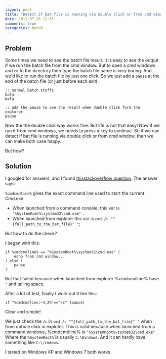 ```yaml
---
layout: post
title: "Detect if bat file is running via double click or from cmd window"
date: 2012-07-26 12:35
comments: true
categories: Batch
---
```


## Problem

Some times we need to see the batch file result. It is easy to see the output 
if we run the batch file from the cmd window. But to open a cmd windows and `cd`
to the directory then type the batch file name is very boring. And we'd like to 
run the batch file by just one click. So we just add a `pause` at the end of the
batch file (or just before each exit).

    :: normal batch stuffs
    bala
    bala

    :: add the pause to see the result when double click form the explorer.
    pause


Now the the double click way works fine. But life is not that easy! Now if we run
it from cmd windows, we needs to press a key to continue. So if we can detect if 
bat file is running via double click or from cmd window, then we can make both
case happy.

But how?

## Solution

I googled for answers, and I found [thisstackoverflow question][stackoverflow-5859854].
The answer says:

`%cmdcmdline%` gives the exact command line used to start the current Cmd.exe.

* When launched from a command console, this var is `"%SystemRoot%\system32\cmd.exe" `.
* When launched from explorer this var is `cmd /c ""{full_path_to_the_bat_file}" "`;

But how to do the check?

I began with this:

	if %cmdcmdline% == "%SystemRoot%\system32\cmd.exe" (
		echo from cmd window...
	) else (
		pause
	)


But that failed because when launched from explorer %cmdcmdline% have `"` and tailing space.

After a lot of test, finally I work out it like this:

	if "%cmdcmdline:~4,2%"=="/c" (pause)

Clear and simple! 

We just check the `/c` in `cmd /c ""{full_path_to_the_bat_file}" "` when from dobule click in exploter.
This is valid because when launched from a command windows, %cmdcmdline% is `"%SystemRoot%\system32\cmd.exe" `.
Where the `%SystemRoot%` is usually `C:\Windows`. And it can hardly have something like `C:\/cndows`.

I tested on Windows XP and Windows 7 both works.


[stackoverflow-5859854]:http://stackoverflow.com/questions/5859854/detect-if-bat-file-is-running-via-double-click-or-from-cmd-window